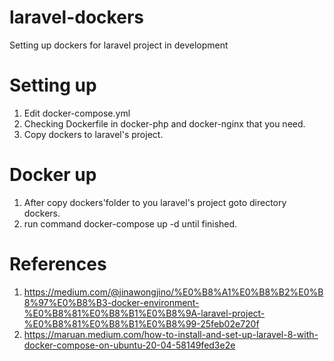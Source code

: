 # laravel-dockers
Setting up dockers for laravel project in development

# Setting up
1. Edit docker-compose.yml
2. Checking Dockerfile in docker-php and docker-nginx that you need.
3. Copy dockers to laravel's project.

# Docker up
1. After copy dockers'folder to you laravel's project goto directory dockers.
2. run command docker-compose up -d until finished.

# References
1. https://medium.com/@jinawongjino/%E0%B8%A1%E0%B8%B2%E0%B8%97%E0%B8%B3-docker-environment-%E0%B8%81%E0%B8%B1%E0%B8%9A-laravel-project-%E0%B8%81%E0%B8%B1%E0%B8%99-25feb02e720f
2. https://maruan.medium.com/how-to-install-and-set-up-laravel-8-with-docker-compose-on-ubuntu-20-04-58149fed3e2e
